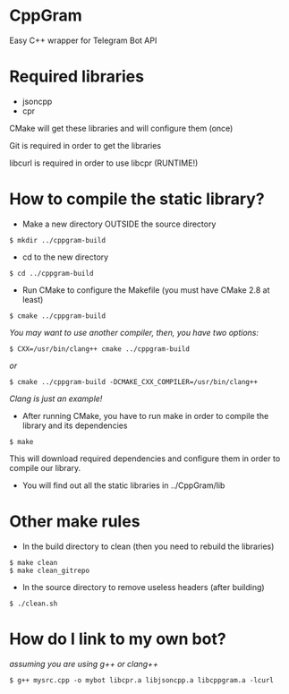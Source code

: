 CppGram
===

Easy C++ wrapper for Telegram Bot API

Required libraries
===
 
 * jsoncpp
 * cpr 

 CMake will get these libraries and will configure them (once)
 
 Git is required in order to get the libraries
 
 libcurl is required in order to use libcpr (RUNTIME!)

How to compile the static library?
===

 * Make a new directory OUTSIDE the source directory
 ~~~
 $ mkdir ../cppgram-build 
 ~~~

 * cd to the new directory 
 ~~~
 $ cd ../cppgram-build
 ~~~

 * Run CMake to configure the Makefile (you must have CMake 2.8 at least)
 ~~~
 $ cmake ../cppgram-build
 ~~~

  *You may want to use another compiler, then, you have two options:*

  ~~~
  $ CXX=/usr/bin/clang++ cmake ../cppgram-build
  ~~~

  *or*
 
  ~~~
  $ cmake ../cppgram-build -DCMAKE_CXX_COMPILER=/usr/bin/clang++
  ~~~
 
  *Clang is just an example!*


 * After running CMake, you have to run make in order to compile the library and its dependencies
 
 ~~~
 $ make 
 ~~~

 This will download required dependencies and configure them in order to compile our library.

 * You will find out all the static libraries in ../CppGram/lib

Other make rules
===
 
 * In the build directory to clean (then you need to rebuild the libraries)
 
 ~~~
 $ make clean
 $ make clean_gitrepo
 ~~~

 * In the source directory to remove useless headers (after building)
 
 ~~~
 $ ./clean.sh
 ~~~

How do I link to my own bot?
===

 *assuming you are using g++ or clang++*

 ~~~
 $ g++ mysrc.cpp -o mybot libcpr.a libjsoncpp.a libcppgram.a -lcurl
 ~~~

